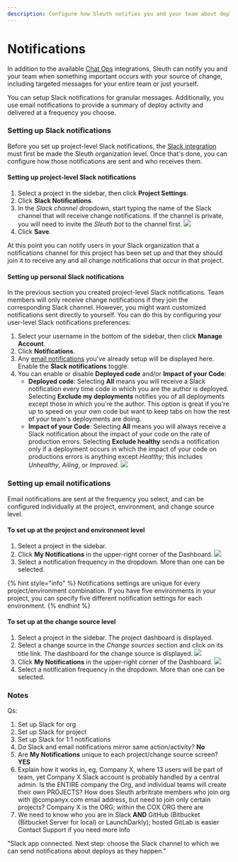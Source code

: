 ```yaml
---
description: Configure how Sleuth notifies you and your team about deployments
---
```


# Notifications

In addition to the available [Chat Ops](integrations-1/chat-ops/) integrations, Sleuth can notify you and your team when something important occurs with your source of change, including targeted messages for your entire team or just yourself. 

You can setup Slack notifications for granular messages. Additionally, you use email notifications to provide a summary of deploy activity and delivered at a frequency you choose. 

### Setting up Slack notifications

Before you set up project-level Slack notifications, the [Slack integration](integrations-1/chat-ops/slack.md#about-the-integration) must first be made the Sleuth organization level. Once that's done, you can configure how those notifications are sent and who receives them. 

#### Setting up project-level Slack notifications

1. Select a project in the sidebar, then click **Project Settings**. 
2. Click **Slack Notifications**. 
3. In the _Slack channel_ dropdown, start typing the name of the Slack channel that will receive change notifications. If the channel is private, you will need to invite the _Sleuth bot_ to the channel first.  ![](.gitbook/assets/slack-config-channels.png) 
4. Click **Save**. 

At this point you can notify users in your Slack organization that a notifications channel for this project has been set up and that they should join it to receive any and all change notifications that occur in that project. 

#### Setting up personal Slack notifications

In the previous section you created project-level Slack notifications. Team members will only receive change notifications if they join the corresponding Slack channel. However, you might want customized notifications sent directly to yourself. You can do this by configuring your user-level Slack notifications preferences: 

1. Select your username in the bottom of the sidebar, then click **Manage Account**. 
2. Click **Notifications**. 
3. Any [email notifications](notifications.md#setting-up-email-notifications) you've already setup will be displayed here. Enable the **Slack notifications** toggle. 
4. You can enable or disable **Deployed code** and/or **Impact of your Code**:
   * **Deployed code**: Selecting **All** means you will receive a Slack notification every time code in which you are the author is deployed.  Selecting **Exclude my deployments** notifies you of all deployments except those in which you're the author. This option is great if you're up to speed on your own code but want to keep tabs on how the rest of your team's deployments are doing. 
   * **Impact of your Code**: Selecting **All** means you will always receive a Slack notification about the impact of your code on the rate of production errors.  Selecting **Exclude healthy** sends a notification only if a deployment occurs in which the impact of your code on productions errors is anything except _Healthy;_ this includes _Unhealthy_, _Ailing_, or _Improved_.   ![](.gitbook/assets/notifications-slack-notifications-setup.png) 



### Setting up email notifications 

Email notifications are sent at the frequency you select, and can be configured individually at the project, environment, and change source level. 

#### To set up at the project and environment level

1. Select a project in the sidebar. 
2. Click **My Notifications** in the upper-right corner of the Dashboard.   ![](.gitbook/assets/slack-my-notifications.png) 
3. Select a notification frequency in the dropdown. More than one can be selected.  

{% hint style="info" %}
Notifications settings are unique for every project/environment combination. If you have five environments in your project, you can specify five different notification settings for each environment. 
{% endhint %}

#### To set up at the change source level

1. Select a project in the sidebar. The project dashboard is displayed. 
2. Select a change source in the _Change sources_ section and click on its title link. The dashboard for the change source is displayed.   ![](.gitbook/assets/change-source.png) 
3. Click **My Notifications** in the upper-right corner of the Dashboard.   ![](.gitbook/assets/slack-my-notifications.png) 
4. Select a notification frequency in the dropdown. More than one can be selected. 

### Notes

Qs: 

1. Set up Slack for org
2. Set up Slack for project
3. Set up Slack for 1:1 notifications
4. Do Slack and email notifications mirror same action/activity? **No**
5. Are **My Notifications** unique to each project/change source screen? **YES**
6. Explain how it works in, eg, Company X, where 13 users will be part of team, yet Company X Slack account is probably handled by a central admin. Is the ENTIRE company the Org, and individual teams will create their own PROJECTS? How does Sleuth arbritrate members who join org with @companyx.com email address, but need to join only certain projects? Company X is the ORG; within the COX ORG there are 
7. We need to know who you are in Slack **AND** GitHub \(Bitbucket \(Bitbucket Server for local\) or LaunchDarkly\); hosted GitLab is easier Contact Support if you need more info 

"Slack app connected. Next step: choose the Slack channel to which we can send notifications about deploys as they happen." 


